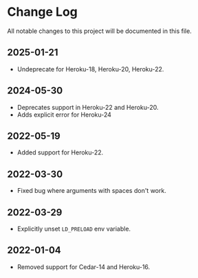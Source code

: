# Change Log
All notable changes to this project will be documented in this file.

## 2025-01-21
- Undeprecate for Heroku-18, Heroku-20, Heroku-22.

## 2024-05-30
- Deprecates support in Heroku-22 and Heroku-20.
- Adds explicit error for Heroku-24

## 2022-05-19
- Added support for Heroku-22.

## 2022-03-30
- Fixed bug where arguments with spaces don't work.

## 2022-03-29
- Explicitly unset `LD_PRELOAD` env variable.

## 2022-01-04
- Removed support for Cedar-14 and Heroku-16.
